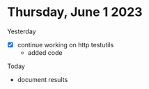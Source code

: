 # Thursday, June 1 2023

Yesterday
- [x] continue working on http testutils
	- added code

Today
- document results
